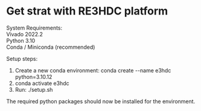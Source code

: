 Get strat with RE3HDC platform 
=====

System Requirements:<br>
Vivado 2022.2<br>
Python 3.10<br>
Conda / Miniconda (recommended)<br>

Setup steps:<br>
1. Create a new conda environment: conda create --name e3hdc python=3.10.12<br>
2. conda activate e3hdc<br>
3. Run: ./setup.sh<br>

The required python packages should now be installed for the environment.

